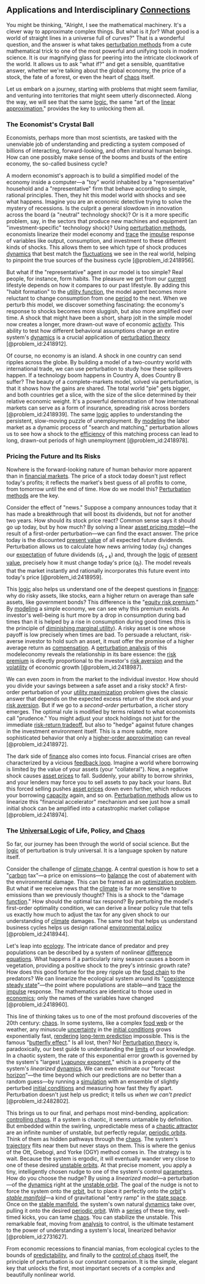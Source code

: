 ## Applications and Interdisciplinary [Connections](@article_id:193345)

You might be thinking, "Alright, I see the mathematical machinery. It's a clever way to approximate complex things. But what is it *for*? What good is a world of straight lines in a universe full of curves?" That is a wonderful question, and the answer is what takes [perturbation methods](@article_id:144402) from a cute mathematical trick to one of the most powerful and unifying tools in modern science. It is our magnifying glass for peering into the intricate clockwork of the world. It allows us to ask "what if?" and get a sensible, quantitative answer, whether we're talking about the global economy, the price of a stock, the fate of a forest, or even the heart of [chaos](@article_id:274809) itself.

Let us embark on a journey, starting with problems that might seem familiar, and venturing into territories that might seem utterly disconnected. Along the way, we will see that the same [logic](@article_id:266330), the same "art of the [linear approximation](@article_id:145607)," provides the key to unlocking them all.

### The Economist's Crystal Ball

Economists, perhaps more than most scientists, are tasked with the unenviable job of understanding and predicting a system composed of billions of interacting, forward-looking, and often irrational human beings. How can one possibly make sense of the booms and busts of the entire economy, the so-called business cycle?

A modern economist's approach is to build a simplified model of the economy inside a computer—a "toy" world inhabited by a "representative" household and a "representative" firm that behave according to simple, rational principles. Then, they hit this model world with shocks and see what happens. Imagine you are an economic detective trying to solve the mystery of recessions. Is the culprit a general slowdown in innovation across the board (a "neutral" technology shock)? Or is it a more specific problem, say, in the sectors that produce new machines and equipment (an "investment-specific" technology shock)? Using [perturbation methods](@article_id:144402), economists linearize their model economy and [trace](@article_id:148773) the [impulse](@article_id:177849) response of variables like output, consumption, and investment to these different kinds of shocks. This allows them to see which type of shock produces [dynamics](@article_id:163910) that best match the [fluctuations](@article_id:150006) we see in the real world, helping to pinpoint the true sources of the business cycle [@problem_id:2418956].

But what if the "representative" agent in our model is too simple? Real people, for instance, form habits. The pleasure we get from our [current](@article_id:270029) lifestyle depends on how it compares to our past lifestyle. By adding this "habit formation" to the [utility function](@article_id:137313), the model agent becomes more reluctant to change consumption from one [period](@article_id:169165) to the next. When we perturb *this* model, we discover something fascinating: the economy's response to shocks becomes more sluggish, but also more amplified over time. A shock that might have been a short, sharp jolt in the simple model now creates a longer, more drawn-out wave of economic [activity](@article_id:149888). This ability to test how different behavioral assumptions change an entire system's [dynamics](@article_id:163910) is a crucial application of [perturbation theory](@article_id:138272) [@problem_id:2418912].

Of course, no economy is an island. A shock in one country can send ripples across the globe. By building a model of a two-country world with international trade, we can use perturbation to study how these spillovers happen. If a technology boom happens in Country A, does Country B suffer? The beauty of a complete-markets model, solved via perturbation, is that it shows how the gains are shared. The total world "pie" gets bigger, and both countries get a slice, with the size of the slice determined by their relative economic weight. It's a powerful demonstration of how international markets can serve as a form of insurance, spreading risk across borders [@problem_id:2418939]. The same [logic](@article_id:266330) applies to understanding the persistent, slow-moving puzzle of unemployment. By [modeling](@article_id:268079) the labor market as a dynamic process of "search and matching," perturbation allows us to see how a shock to the [efficiency](@article_id:165255) of this matching process can lead to long, drawn-out periods of high unemployment [@problem_id:2418978].

### Pricing the Future and Its Risks

Nowhere is the forward-looking nature of human behavior more apparent than in [financial markets](@article_id:142343). The price of a stock today doesn't just reflect today's profits; it reflects the market's best guess of all profits to come, from tomorrow until the end of time. How do we model this? [Perturbation methods](@article_id:144402) are the key.

Consider the effect of "news." Suppose a company announces today that it has made a breakthrough that will boost its dividends, but not for another two years. How should its stock price react? Common sense says it should go up today, but by how much? By solving a linear [asset pricing model](@article_id:201446)—the result of a first-order perturbation—we can find the exact answer. The price today is the discounted [present value](@article_id:140669) of all expected future dividends. Perturbation allows us to calculate how news arriving today ($\nu_0$) changes our [expectation](@article_id:262281) of future dividends ($d_{t+k}$) and, through the [logic](@article_id:266330) of [present value](@article_id:140669), precisely how it must change today's price ($q_t$). The model reveals that the market instantly and rationally incorporates this future event into today's price [@problem_id:2418959].

This [logic](@article_id:266330) also helps us understand one of the deepest questions in [finance](@article_id:144433): why do risky assets, like stocks, earn a higher return on average than safe assets, like government bonds? This difference is the "[equity risk premium](@article_id:142506)." By [modeling](@article_id:268079) a simple economy, we can see why this premium exists. An investor's well-being is hurt more by a drop in consumption during bad times than it is helped by a rise in consumption during good times (this is the principle of [diminishing marginal utility](@article_id:137634)). A risky asset is one whose payoff is low precisely when times are bad. To persuade a reluctant, risk-averse investor to hold such an asset, it must offer the promise of a higher average return as [compensation](@article_id:193636). A [perturbation analysis](@article_id:178314) of this modeleconomy reveals the relationship in its bare essence: the [risk premium](@article_id:136630) is directly proportional to the investor's [risk aversion](@article_id:136912) and the [volatility](@article_id:266358) of economic growth [@problem_id:2418987].

We can even zoom in from the market to the individual investor. How should you divide your savings between a safe asset and a risky stock? A first-order perturbation of your [utility maximization](@article_id:144466) problem gives the classic answer that depends on the expected excess return of the stock and your [risk aversion](@article_id:136912). But if we go to a *second-order* perturbation, a richer story emerges. The optimal rule is modified by terms related to what economists call "prudence." You might adjust your stock holdings not just for the immediate [risk-return tradeoff](@article_id:144729), but also to "hedge" against future changes in the investment environment itself. This is a more subtle, more sophisticated behavior that only a [higher-order approximation](@article_id:262298) can reveal [@problem_id:2418972].

The dark side of [finance](@article_id:144433) also comes into focus. Financial crises are often characterized by a vicious [feedback loop](@article_id:273042). Imagine a world where borrowing is limited by the value of your assets (your "collateral"). Now, a negative shock causes [asset prices](@article_id:171477) to fall. Suddenly, your ability to borrow shrinks, and your lenders may force you to sell assets to pay back your loans. But this forced selling pushes [asset prices](@article_id:171477) down even further, which reduces your borrowing [capacity](@article_id:268736) again, and so on. [Perturbation methods](@article_id:144402) allow us to linearize this "financial accelerator" mechanism and see just how a small initial shock can be amplified into a catastrophic market collapse [@problem_id:2418974].

### The [Universal Logic](@article_id:174787) of Life, Policy, and [Chaos](@article_id:274809)

So far, our journey has been through the world of social science. But the [logic](@article_id:266330) of perturbation is truly universal. It is a language spoken by nature itself.

Consider the challenge of [climate change](@article_id:138399). A central question is how to set a "[carbon](@article_id:149718) tax"—a price on emissions—to [balance](@article_id:169031) the cost of abatement with the environmental damage. This can be framed as an [optimization problem](@article_id:266255). But what if we receive news that the [climate](@article_id:144739) is far more sensitive to emissions than we previously thought? This is a shock to the "damage [function](@article_id:141001)." How should the optimal tax respond? By perturbing the model's first-order optimality condition, we can derive a linear policy rule that tells us exactly how much to adjust the tax for any given shock to our understanding of [climate](@article_id:144739) damages. The same tool that helps us understand business cycles helps us design rational [environmental policy](@article_id:200291) [@problem_id:2418944].

Let's leap into [ecology](@article_id:144804). The intricate dance of predator and prey populations can be described by a system of nonlinear [difference equations](@article_id:261683). What happens if a particularly rainy season causes a boom in vegetation, providing a positive shock to the prey's intrinsic growth rate? How does this good fortune for the prey ripple up the [food chain](@article_id:143051) to the predators? We can linearize the ecological system around its "[coexistence](@article_id:185647) [steady state](@article_id:138759)"—the point where populations are stable—and [trace](@article_id:148773) the [impulse](@article_id:177849) response. The mathematics are identical to those used in [economics](@article_id:271560); only the names of the variables have changed [@problem_id:2418960].

This line of thinking takes us to one of the most profound discoveries of the 20th century: [chaos](@article_id:274809). In some systems, like a complex [food web](@article_id:139938) or the weather, any minuscule [uncertainty](@article_id:275351) in the [initial conditions](@article_id:152369) grows exponentially fast, [rendering](@article_id:272438) [long-term prediction](@article_id:267448) impossible. This is the famous "[butterfly effect](@article_id:142512)." Is all lost, then? No! [Perturbation theory](@article_id:138272) is, paradoxically, our best guide to understanding the [limits](@article_id:140450) of our knowledge. In a chaotic system, the rate of this exponential error growth is governed by the system's "largest [Lyapunov exponent](@article_id:141896)," which is a property of the system's *linearized* [dynamics](@article_id:163910). We can even estimate our "forecast [horizon](@article_id:192169)"—the time beyond which our predictions are no better than a random guess—by running a [simulation](@article_id:140361) with an ensemble of slightly perturbed [initial conditions](@article_id:152369) and measuring how fast they fly apart. Perturbation doesn't just help us predict; it tells us *when we can't predict* [@problem_id:2482802].

This brings us to our final, and perhaps most mind-bending, application: [controlling chaos](@article_id:197292). If a system is chaotic, it seems untamable by definition. But embedded within the swirling, unpredictable mess of a [chaotic attractor](@article_id:275567) are an infinite number of unstable, but perfectly regular, [periodic orbits](@article_id:274623). Think of them as hidden pathways through the [chaos](@article_id:274809). The system's [trajectory](@article_id:172968) flits near them but never stays on them. This is where the genius of the Ott, Grebogi, and Yorke (OGY) method comes in. The strategy is to wait. Because the system is ergodic, it will eventually wander very close to one of these desired [unstable orbits](@article_id:261241). At that precise moment, you apply a tiny, intelligently chosen nudge to one of the system's control [parameters](@article_id:173606). How do you choose the nudge? By using a *linearized model*—a perturbation—of the [dynamics](@article_id:163910) right at the [unstable orbit](@article_id:262180). The goal of the nudge is not to force the system onto the [orbit](@article_id:136657), but to place it perfectly onto the [orbit](@article_id:136657)'s *[stable manifold](@article_id:265990)*—a kind of gravitational "entry ramp" in the [state space](@article_id:160420). Once on the [stable manifold](@article_id:265990), the system's own natural [dynamics](@article_id:163910) take over, pulling it onto the desired [periodic orbit](@article_id:273261). With a [series](@article_id:260342) of these tiny, well-timed kicks, you can tame [chaos](@article_id:274809). You can stabilize the unstable. This remarkable feat, moving from [analysis](@article_id:157812) to control, is the ultimate testament to the power of understanding a system's local, linearized behavior [@problem_id:2731627].

From economic recessions to financial manias, from ecological cycles to the bounds of [predictability](@article_id:269596), and finally to the [control of chaos](@article_id:263334) itself, the principle of perturbation is our constant companion. It is the simple, elegant key that unlocks the first, most important secrets of a complex and beautifully nonlinear world.